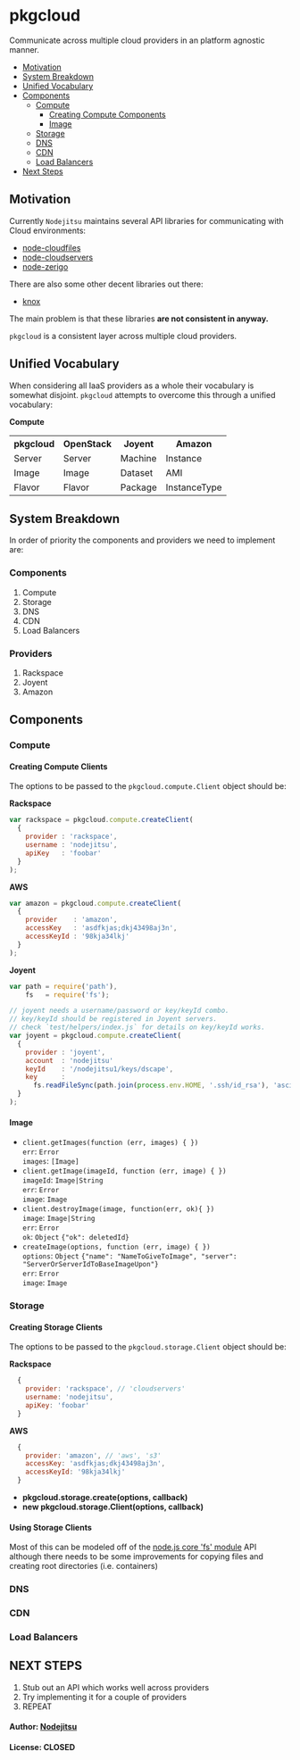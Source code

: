 # pkgcloud 

Communicate across multiple cloud providers in an platform agnostic manner.

* [Motivation](#motivation)
* [System Breakdown](#system-breakdown)
* [Unified Vocabulary](#unified-vocabulary)
* [Components](#components)
  * [Compute](#compute)
    * [Creating Compute Components](#creating-computer-components)
    * [Image](#image)
  * [Storage](#storage)
  * [DNS](#dns)
  * [CDN](#cdn)
  * [Load Balancers](#load-balancers)
* [Next Steps](#next-steps)

<a name="motivation"></a>
## Motivation

Currently `Nodejitsu` maintains several API libraries for communicating with Cloud environments:

* [node-cloudfiles](https://github.com/nodejitsu/node-cloudfiles)
* [node-cloudservers](https://github.com/nodejitsu/node-cloudservers)
* [node-zerigo](https://github.com/nodejitsu/node-zerigo)

There are also some other decent libraries out there:

* [knox](https://github.com/learnboost/knox)

The main problem is that these libraries **are not consistent in anyway.**

`pkgcloud` is a consistent layer across multiple cloud providers.

<a name="Unified Vocabulary"></a>
## Unified Vocabulary

When considering all IaaS providers as a whole their vocabulary is somewhat disjoint. `pkgcloud` attempts to overcome this through a unified vocabulary:

**Compute**

<table>
  <tr>
    <th>pkgcloud</th>
    <th>OpenStack</th>
    <th>Joyent</th>
    <th>Amazon</th>
  </tr>
  <tr>
    <td>Server</td>
    <td>Server</td>
    <td>Machine</td>
    <td>Instance</td>
  </tr>
  <tr>
    <td>Image</td>
    <td>Image</td>
    <td>Dataset</td>
    <td>AMI</td>
  </tr>
  <tr>
    <td>Flavor</td>
    <td>Flavor</td>
    <td>Package</td>
    <td>InstanceType</td>
  </tr>
</table>

<a name="system-breakdown"></a>
## System Breakdown

In order of priority the components and providers we need to implement are:

### Components

1. Compute
2. Storage
3. DNS
4. CDN
5. Load Balancers

### Providers

1. Rackspace
2. Joyent
3. Amazon

<a name="components"></a>
## Components

<a name="compute"></a>
### Compute

<a name="creating-computer-components"></a>
#### Creating Compute Clients
The options to be passed to the `pkgcloud.compute.Client` object should be:

**Rackspace**

``` js
var rackspace = pkgcloud.compute.createClient(
  {
    provider : 'rackspace',
    username : 'nodejitsu',
    apiKey   : 'foobar'
  }
);
```

**AWS**

``` js
var amazon = pkgcloud.compute.createClient(
  {
    provider    : 'amazon',
    accessKey   : 'asdfkjas;dkj43498aj3n',
    accessKeyId : '98kja34lkj'
  }
);
```

**Joyent**

``` js
var path = require('path'),
    fs   = require('fs');

// joyent needs a username/password or key/keyId combo.
// key/keyId should be registered in Joyent servers.
// check `test/helpers/index.js` for details on key/keyId works.
var joyent = pkgcloud.compute.createClient(
  {
    provider : 'joyent',
    account  : 'nodejitsu'
    keyId    : '/nodejitsu1/keys/dscape',
    key      : 
      fs.readFileSync(path.join(process.env.HOME, '.ssh/id_rsa'), 'ascii')
  }
);
```

<a name="image"></a>
#### Image

* `client.getImages(function (err, images) { })`<br/> 
  `err`: `Error` <br/>
  `images`: `[Image]`
* `client.getImage(imageId, function (err, image) { })`<br/> 
  `imageId`: `Image|String`<br/>
  `err`: `Error`<br/>
  `image`: `Image`
* `client.destroyImage(image, function(err, ok){ })`<br/>
  `image`: `Image|String`<br/>
  `err`: `Error`<br/>
  `ok`: `Object` `{"ok": deletedId}`
* `createImage(options, function (err, image) { })`<br/>
  `options`: `Object` `{"name": "NameToGiveToImage", "server": "ServerOrServerIdToBaseImageUpon"}`<br/>
  `err`: `Error`<br/>
  `image`: `Image`

<a name="storage"></a>
### Storage

#### Creating Storage Clients
The options to be passed to the `pkgcloud.storage.Client` object should be:

**Rackspace**

``` js
  {
    provider: 'rackspace', // 'cloudservers'
    username: 'nodejitsu',
    apiKey: 'foobar'
  }
```

**AWS**

``` js
  {
    provider: 'amazon', // 'aws', 's3'
    accessKey: 'asdfkjas;dkj43498aj3n',
    accessKeyId: '98kja34lkj'
  }
```

* **pkgcloud.storage.create(options, callback)**
* **new pkgcloud.storage.Client(options, callback)**

#### Using Storage Clients
Most of this can be modeled off of the [node.js core 'fs' module](http://nodejs.org/docs/v0.4.12/api/fs.html) API although there needs to be some improvements for copying files and creating root directories (i.e. containers)

<a name="dns"></a>
### DNS

<a name="cdn"></a>
### CDN

<a name="load-balancers"></a>
### Load Balancers

<a name="next-steps"></a>
## NEXT STEPS

1. Stub out an API which works well across providers
2. Try implementing it for a couple of providers
3. REPEAT

#### Author: [Nodejitsu](http://nodejitsu.com)
#### License: CLOSED

[0]: http://fog.io
[1]: http://libcloud.apache.org/index.html
[2]: http://vowsjs.org
[3]: http://npmjs.org
[smartdc]: https://github.com/joyent/node-smartdc